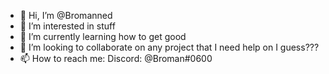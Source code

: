- 👋 Hi, I’m @Bromanned
- 👀 I’m interested in stuff
- 🌱 I’m currently learning how to get good
- 💞️ I’m looking to collaborate on any project that I need help on I guess???
- 📫 How to reach me: Discord: @Broman#0600

<!---
Bromanned/Bromanned is a ✨ special ✨ repository because its `README.md` (this file) appears on your GitHub profile.
You can click the Preview link to take a look at your changes.
--->
